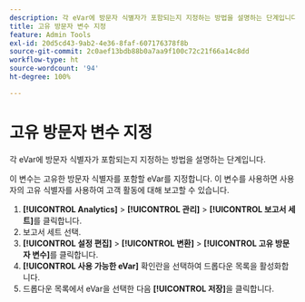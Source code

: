 ```yaml
---
description: 각 eVar에 방문자 식별자가 포함되는지 지정하는 방법을 설명하는 단계입니다.
title: 고유 방문자 변수 지정
feature: Admin Tools
exl-id: 20d5cd43-9ab2-4e36-8faf-607176378f8b
source-git-commit: 2c0aef13bdb88b0a7aa9f100c72c21f66a14c8dd
workflow-type: ht
source-wordcount: '94'
ht-degree: 100%

---
```


# 고유 방문자 변수 지정

각 eVar에 방문자 식별자가 포함되는지 지정하는 방법을 설명하는 단계입니다.

이 변수는 고유한 방문자 식별자를 포함할 eVar를 지정합니다. 이 변수를 사용하면 사용자의 고유 식별자를 사용하여 고객 활동에 대해 보고할 수 있습니다.

1. **[!UICONTROL Analytics]** > **[!UICONTROL 관리]** > **[!UICONTROL 보고서 세트]**&#x200B;를 클릭합니다.
1. 보고서 세트 선택.
1. **[!UICONTROL 설정 편집]** > **[!UICONTROL 변환]** > **[!UICONTROL 고유 방문자 변수]**&#x200B;를 클릭합니다.
1. **[!UICONTROL 사용 가능한 eVar]** 확인란을 선택하여 드롭다운 목록을 활성화합니다.
1. 드롭다운 목록에서 eVar을 선택한 다음 **[!UICONTROL 저장]**&#x200B;을 클릭합니다.

